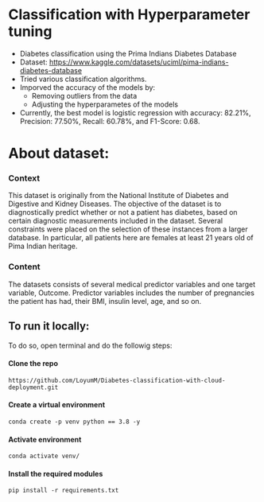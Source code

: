 # Classification with Hyperparameter tuning
- Diabetes classification using the Prima Indians Diabetes Database
- Dataset: https://www.kaggle.com/datasets/uciml/pima-indians-diabetes-database
- Tried various classification algorithms.
- Imporved the accuracy of the models by:
  - Removing outliers from the data
  - Adjusting the hyperparametes of the models
 - Currently, the best model is logistic regression with accuracy: 82.21%, Precision: 77.50%, Recall: 60.78%, and F1-Score: 0.68.

 # About dataset:
 ### Context
This dataset is originally from the National Institute of Diabetes and Digestive and Kidney Diseases. The objective of the dataset is to diagnostically predict whether or not a patient has diabetes, based on certain diagnostic measurements included in the dataset. Several constraints were placed on the selection of these instances from a larger database. In particular, all patients here are females at least 21 years old of Pima Indian heritage.

### Content
The datasets consists of several medical predictor variables and one target variable, Outcome. Predictor variables includes the number of pregnancies the patient has had, their BMI, insulin level, age, and so on.

 ## To run it locally:

To do so, open terminal and do the followig steps:

#### Clone the repo

`https://github.com/LoyumM/Diabetes-classification-with-cloud-deployment.git`

#### Create a virtual environment

`conda create -p venv python == 3.8 -y`

#### Activate environment

`conda activate venv/`

#### Install the required modules

`pip install -r requirements.txt`
